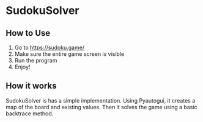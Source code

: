 # SudokuSolver
## How to Use
1. Go to https://sudoku.game/
2. Make sure the entire game screen is visible
3. Run the program
4. Enjoy!

## How it works
SudokuSolver is has a simple implementation. Using Pyautogui, it creates a map of the board and existing values. Then it solves the game using a basic backtrace method.
